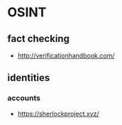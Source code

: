 # OSINT

## fact checking

- http://verificationhandbook.com/

## identities

### accounts

- https://sherlockproject.xyz/